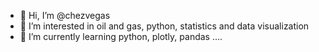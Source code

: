 - 👋 Hi, I’m @chezvegas
- 👀 I’m interested in oil and gas, python, statistics and data visualization 
- 🌱 I’m currently learning python, plotly, pandas .... 


<!---
chezvegas/chezvegas is a ✨ special ✨ repository because its `README.md` (this file) appears on your GitHub profile.
You can click the Preview link to take a look at your changes.
--->
